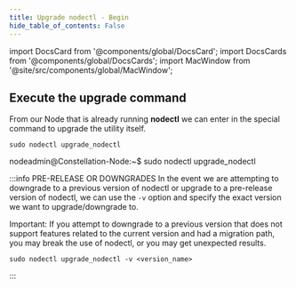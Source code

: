 ```yaml
---
title: Upgrade nodectl - Begin
hide_table_of_contents: False
---
```

<intro-end />

import DocsCard from '@components/global/DocsCard';
import DocsCards from '@components/global/DocsCards';
import MacWindow from '@site/src/components/global/MacWindow';

<head>
  <title>Constellation Network Automation with nodectl</title>
  <meta
    name="description"
    content="Upgrade nodectl utility"
  />
</head>

## Execute the upgrade command

From our Node that is already running **nodectl** we can enter in the special command to upgrade the utility itself.

```
sudo nodectl upgrade_nodectl
```
<MacWindow>
nodeadmin@Constellation-Node:~$ sudo nodectl upgrade_nodectl
</MacWindow>

:::info PRE-RELEASE OR DOWNGRADES
In the event we are attempting to downgrade to a previous version of nodectl or upgrade to a pre-release version of nodectl, we can use the `-v` option and specify the exact version we want to upgrade/downgrade to.

Important: If you attempt to downgrade to a previous version that does not support features related to the current version and had a migration path, you may break the use of nodectl, or you may get unexpected results.

```
sudo nodectl upgrade_nodectl -v <version_name>
```
:::